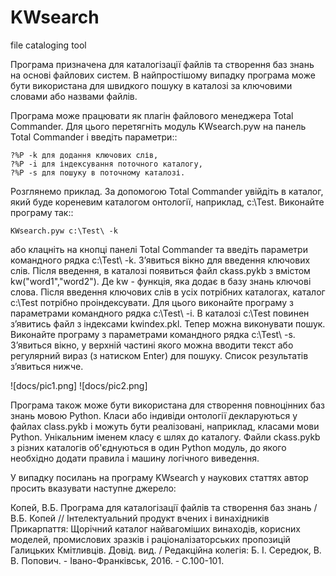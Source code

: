 # KWsearch
file cataloging tool

Програма призначена для каталогізації файлів та створення баз знань на основі файлових систем. В найпростішому випадку програма може бути використана для швидкого пошуку в каталозі за ключовими словами або назвами файлів.

Програма може працювати як плагін файлового менеджера Total Commander. Для цього перетягніть модуль KWsearch.pyw на панель Total Commander і введіть параметри::
```
?%P -k для додання ключових слів,
?%P -i для індексування поточного каталогу,
?%P -s для пошуку в поточному каталозі.
```
Розглянемо приклад. За допомогою Total Commander увійдіть в каталог, який буде кореневим каталогом онтології, наприклад, c:\\Test. Виконайте програму так::
```
KWsearch.pyw c:\Test\ -k
```
або клацніть на кнопці панелі Total Commander та введіть параметри командного рядка c:\\Test\\ -k. З’явиться вікно для введення ключових слів. Після введення, в каталозі появиться файл ckass.pykb з вмістом kw("word1","word2"). Де kw - функція, яка додає в базу знань ключові слова. Після введення ключових слів в усіх потрібних каталогах, каталог c:\\Test потрібно проіндексувати. Для цього виконайте програму з параметрами командного рядка c:\\Test\\ -i. В каталозі c:\\Test повинен з’явитись файл з індексами kwindex.pkl. Тепер можна виконувати пошук. Виконайте програму з параметрами командного рядка c:\\Test\\ -s. З’явиться вікно, у верхній частині якого можна вводити текст або регулярний вираз (з натиском Enter) для пошуку. Список результатів з’явиться нижче.

![docs/pic1.png]
![docs/pic2.png]

Програма також може бути використана для створення повноцінних баз знань мовою Python. Класи або індивіди онтології декларуються у файлах class.pykb і можуть бути реалізовані, наприклад, класами мови Python. Унікальним іменем класу є шлях до каталогу. Файли ckass.pykb з різних каталогів об'єднуються в один Python модуль, до якого необхідно додати правила і машину логічного виведення.

У випадку посилань на програму KWsearch у наукових статтях автор просить вказувати наступне джерело:

Копей, В.Б. Програма для каталогізації файлів та створення баз знань / В.Б. Копей // Інтелектуальний продукт вчених і винахідників Прикарпаття: Щорічний каталог найвагоміших винаходів, корисних моделей, промислових зразків і раціоналізаторських пропозицій Галицьких Кмітливців. Довід. вид. / Редакційна колегія: Б. І. Середюк, В. В. Попович. - Івано-Франківськ, 2016. - С.100-101.
